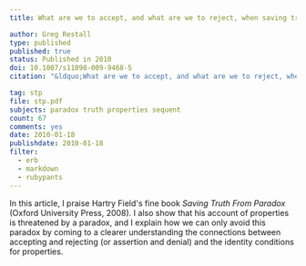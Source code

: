```yaml
---
title: What are we to accept, and what are we to reject, when saving truth from paradox?

author: Greg Restall
type: published
published: true
status: Published in 2010
doi: 10.1007/s11098-009-9468-5
citation: "&ldquo;What are we to accept, and what are we to reject, when saving truth from paradox?&rdquo;  <em>Philosophical Studies</em> 147:3 (2010) 433&ndash;443."

tag: stp
file: stp.pdf
subjects: paradox truth properties sequent
count: 67
comments: yes
date: 2010-01-18
publishdate: 2010-01-18
filter:
  - erb
  - markdown
  - rubypants
---
```

In this article, I praise Hartry Field's fine book <em>Saving Truth From Paradox</em> (Oxford University Press, 2008).  I also show that his account of properties is threatened by a paradox,  and I explain how we can only avoid this paradox by coming to a clearer understanding the connections between accepting and rejecting (or assertion and denial) and the identity conditions for properties.